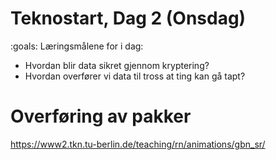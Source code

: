 # Teknostart, Dag 2 (Onsdag)

:goals: Læringsmålene for i dag:
* Hvordan blir data sikret gjennom kryptering?
* Hvordan overfører vi data til tross at ting kan gå tapt?


# Overføring av pakker


https://www2.tkn.tu-berlin.de/teaching/rn/animations/gbn_sr/